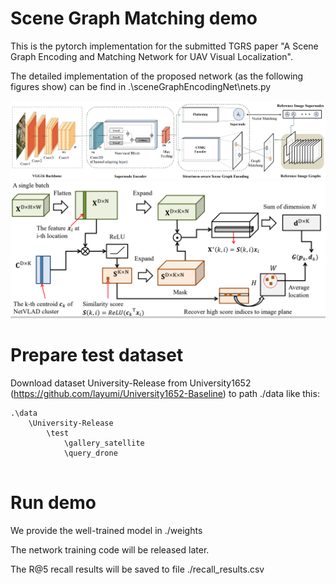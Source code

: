 # Scene Graph Matching demo
This is the pytorch implementation for the submitted TGRS paper "A Scene Graph Encoding and Matching Network for UAV Visual Localization".

The detailed implementation of the proposed network (as the following figures show) can be find in .\sceneGraphEncodingNet\nets.py

![The whole net](wholenet.png)
![CSMG encoder](csmg.png)

# Prepare test dataset

Download dataset University-Release from University1652 (https://github.com/layumi/University1652-Baseline) to path ./data like this:
````
.\data
    \University-Release
        \test
            \gallery_satellite
            \query_drone	
	
````

# Run demo

We provide the well-trained model in ./weights

The network training code will be released later. 

The R@5 recall results will be saved to file ./recall_results.csv
 